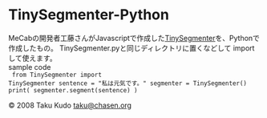 # TinySegmenter-Python

MeCabの開発者工藤さんがJavascriptで作成した<a href="http://chasen.org/~taku/software/TinySegmenter/">TinySegmenter</a>を、Pythonで作成したもの。
TinySegmenter.pyと同じディレクトリに置くなどして import して使えます。<br>
sample code<br>
<code>
  from TinySegmenter import TinySegmenter
  sentence = "私は元気です。"
  segmenter = TinySegmenter()
  print( segmenter.segment(sentence) )
</code>

© 2008 Taku Kudo <taku@chasen.org>
